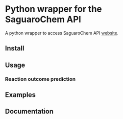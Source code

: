 # Python wrapper for the SaguaroChem API

A python wrapper to access SaguaroChem API [website](https://denovochem.com/api/).

## Install

## Usage

### Reaction outcome prediction

## Examples

## Documentation

